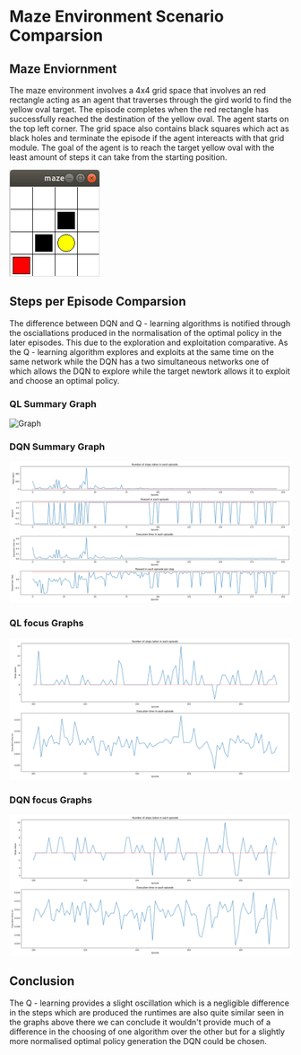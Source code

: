 # Maze Environment Scenario Comparsion

## Maze Enviornment
The maze environment involves a 4x4 grid space that involves an red rectangle acting as an agent that traverses through the gird world to find the yellow oval target. The episode completes when the red rectangle has successfully reached the destination of the yellow oval. The agent starts on the top left corner. The grid space also contains black squares which act as black holes and terminate the episode if the agent intereacts with that grid module. The goal of the agent is to reach the target yellow oval with the least amount of steps it can take from the starting position.

![Maze](Maze/maze_env.png)


## Steps per Episode Comparsion
The difference between DQN and Q - learning algorithms is notified through the osciallations produced in the normalisation of the optimal policy in the later episodes. This due to the exploration and exploitation comparative. As the Q - learning algorithm explores and exploits at the same time on the same network while the DQN has a two simultaneous networks one of which allows the DQN to explore while the target newtork allows it to exploit and choose an optimal policy. 

### QL Summary Graph
![Graph](Maze/Model/QL_images?Maze_QL_summary.png)

### DQN Summary Graph 
![Graph](Maze/Model/DQN_images/Maze_DQN_summary.png)

### QL focus Graphs
![Graph](Maze/Model/QL_images/Maze_QL_focused_summary.png)

### DQN focus Graphs 
![Graph](Maze/Model/DQN_images/Maze_DQN_focused_summary.png)



## Conclusion
The Q - learning provides a slight oscillation which is a negligible difference in the steps which are produced the runtimes are also quite similar seen in the graphs above there we can conclude it wouldn't provide much of a difference in the choosing of one algorithm over the other but for a slightly more normalised optimal policy generation the DQN could be chosen.
